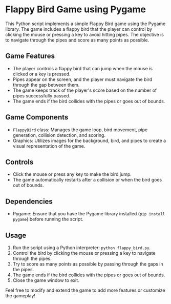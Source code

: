 # Flappy Bird Game using Pygame

This Python script implements a simple Flappy Bird game using the Pygame library. The game includes a flappy bird that the player can control by clicking the mouse or pressing a key to avoid hitting pipes. The objective is to navigate through the pipes and score as many points as possible.

## Game Features

- The player controls a flappy bird that can jump when the mouse is clicked or a key is pressed.
- Pipes appear on the screen, and the player must navigate the bird through the gap between them.
- The game keeps track of the player's score based on the number of pipes successfully passed.
- The game ends if the bird collides with the pipes or goes out of bounds.

## Game Components

- `FlappyBird` class: Manages the game loop, bird movement, pipe generation, collision detection, and scoring.
- Graphics: Utilizes images for the background, bird, and pipes to create a visual representation of the game.

## Controls

- Click the mouse or press any key to make the bird jump.
- The game automatically restarts after a collision or when the bird goes out of bounds.

## Dependencies

- Pygame: Ensure that you have the Pygame library installed (`pip install pygame`) before running the script.

## Usage

1. Run the script using a Python interpreter: `python flappy_bird.py`.
2. Control the bird by clicking the mouse or pressing a key to navigate through the pipes.
3. Try to score as many points as possible by passing through the gaps in the pipes.
4. The game ends if the bird collides with the pipes or goes out of bounds.
5. Close the game window to exit.

Feel free to modify and extend the game to add more features or customize the gameplay!
